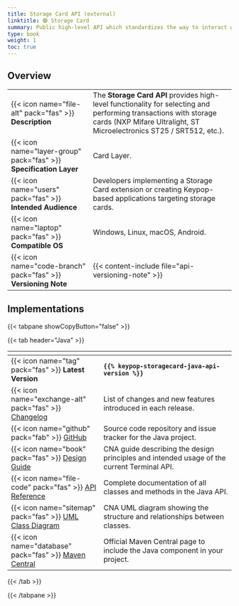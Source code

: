 ```yaml
---
title: Storage Card API (external)
linktitle: 🟢 Storage Card
summary: Public high-level API which standardizes the way to interact with storage cards (NXP Mifare Ultralight, ST Microelectronics ST25 / SRT512, etc.).
type: book
weight: 1
toc: true
---
```

<style>
table th:nth-child(1) {
  width: 12rem;
}
</style>

## Overview

|                                                                    |                                                                                                                                                                                           |
|--------------------------------------------------------------------|-------------------------------------------------------------------------------------------------------------------------------------------------------------------------------------------|
| {{< icon name="file-alt" pack="fas" >}} **Description**            | The **Storage Card API** provides high-level functionality for selecting and performing transactions with storage cards (NXP Mifare Ultralight, ST Microelectronics ST25 / SRT512, etc.). |
| {{< icon name="layer-group" pack="fas" >}} **Specification Layer** | Card Layer.                                                                                                                                                                               |
| {{< icon name="users" pack="fas" >}} **Intended Audience**         | Developers implementing a Storage Card extension or creating Keypop-based applications targeting storage cards.                                                                           |
| {{< icon name="laptop" pack="fas" >}} **Compatible OS**            | Windows, Linux, macOS, Android.                                                                                                                                                           |
| {{< icon name="code-branch" pack="fas" >}} **Versioning Note**     | {{< content-include file="api-versioning-note" >}}                                                                                                                                        |

## Implementations

{{< tabpane showCopyButton="false" >}}

{{< tab header="Java" >}}

<table>
<thead><tr><th></th><th></th></tr></thead>
<tbody>
  <tr>
    <td>{{< icon name="tag" pack="fas" >}} <strong>Latest Version</strong></td>
    <td><strong><code>{{% keypop-storagecard-java-api-version %}}</code></strong></td>
  </tr>
  <tr>
    <td>{{< icon name="exchange-alt" pack="fas" >}} <a href="https://github.com/eclipse-keypop/keypop-storagecard-java-api/blob/main/CHANGELOG.md">Changelog</a></td>
    <td>List of changes and new features introduced in each release.</td>
  </tr>
  <tr>
    <td>{{< icon name="github" pack="fab" >}} <a href="https://github.com/eclipse-keypop/keypop-storagecard-java-api/">GitHub</a></td>
    <td>Source code repository and issue tracker for the Java project.</td>
  </tr>
  <tr>
    <td>{{< icon name="book" pack="fas" >}} <a href="https://terminal-api.calypsonet.org/specifications/card-layer-storagecard/storagecard-api/">Design Guide</a></td>
    <td>CNA guide describing the design principles and intended usage of the current Terminal API.</td>
  </tr>
  <tr>
    <td>{{< icon name="file-code" pack="fas" >}} <a href="https://docs.keypop.org/keypop-storagecard-java-api/">API Reference</a></td>
    <td>Complete documentation of all classes and methods in the Java API.</td>
  </tr>
  <tr>
    <td>{{< icon name="sitemap" pack="fas" >}} <a href="https://docs.terminal-api.calypsonet.org/calypsonet-terminal-storagecard-uml-api/">UML Class Diagram</a></td>
    <td>CNA UML diagram showing the structure and relationships between classes.</td>
  </tr>
  <tr>
    <td>{{< icon name="database" pack="fas" >}} <a href="https://central.sonatype.com/search?q=keypop-storagecard-java-api">Maven Central</a></td>
    <td>Official Maven Central page to include the Java component in your project.</td>
  </tr>
</tbody>
</table>

{{< /tab >}}

{{< /tabpane >}}